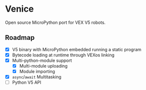 # Venice

Open source MicroPython port for VEX V5 robots.

## Roadmap

- [x] V5 binary with MicroPython embedded running a static program
- [x] Bytecode loading at runtime through VEXos linking
- [x] Multi-python-module support
  - [x] Multi-module uploading
  - [x] Module importing
- [x] `async`/`await` Multitasking
- [ ] Python V5 API

